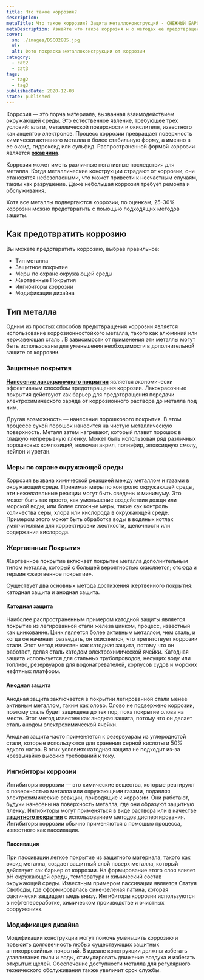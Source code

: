 ```yaml
---
title: Что такое коррозия?
description: 
metaTitle: Что такое коррозия? Защита металлоконструкций - СНЕЖНЫЙ БАРС
metaDescription: Узнайте что такое коррозия и о методах ее предотвращения. Как защитить металлоконструкции от коррозии промышленными альпинистами
cover:
  sm: ./images/DSC02885.jpg
  xl: 
  alt: Фото покраска металлоконструкции от коррозии
category:
  - cat2
  - cat3
tags:
  - tag2
  - tag3
publishedDate: 2020-12-03
state: published    
---
```

Коррозия — это порча материала, вызванная взаимодействием окружающей среды. Это естественное явление, требующее трех условий: влаги, металлической поверхности и окислителя, известного как акцептор электронов. Процесс коррозии превращает поверхность химически активного металла в более стабильную форму, а именно в ее оксид, гидроксид или сульфид. Распространенной формой коррозии является [**ржавчина**](/kak-predotvratit-rzhavchinu).

Коррозия может иметь различные негативные последствия для металла. Когда металлические конструкции страдают от коррозии, они становятся небезопасными, что может привести к несчастным случаям, таким как разрушение. Даже небольшая коррозия требует ремонта и обслуживания.

Хотя все металлы подвергаются коррозии, по оценкам, 25-30% коррозии можно предотвратить с помощью подходящих методов защиты.

## Как предотвратить коррозию

Вы можете предотвратить коррозию, выбрав правильное:

* Тип металла
* Защитное покрытие
* Меры по охране окружающей среды
* Жертвенные Покрытия
* Ингибиторы коррозии
* Модификация дизайна

## Тип металла

Одним из простых способов предотвращения коррозии является использование коррозионностойкого металла, такого как алюминий или нержавеющая сталь . В зависимости от применения эти металлы могут быть использованы для уменьшения необходимости в дополнительной защите от коррозии.

### Защитные покрытия

**[Нанесение лакокрасочного покрытия](/pokraska-metalla)** является экономически эффективным способом предотвращения коррозии. Лакокрасочные покрытия действуют как барьер для предотвращения передачи электрохимического заряда от коррозионного раствора до металла под ним.

Другая возможность — нанесение порошкового покрытия. В этом процессе сухой порошок наносится на чистую металлическую поверхность. Металл затем нагревают, который плавит порошок в гладкую непрерывную пленку. Может быть использован ряд различных порошковых композиций, включая акрил, полиэфир, эпоксидную смолу, нейлон и уретан.

### Меры по охране окружающей среды

Коррозия вызвана химической реакцией между металлом и газами в окружающей среде. Принимая меры по контролю окружающей среды, эти нежелательные реакции могут быть сведены к минимуму. Это может быть так просто, как уменьшение воздействия дождя или морской воды, или более сложные меры, такие как контроль количества серы, хлора или кислорода в окружающей среде. Примером этого может быть обработка воды в водяных котлах умягчителями для корректировки жесткости, щелочности или содержания кислорода.

### Жертвенные Покрытия

Жертвенное покрытие включает покрытие металла дополнительным типом металла, который с большей вероятностью окисляется; отсюда и термин «жертвенное покрытие».

Существует два основных метода достижения жертвенного покрытия: катодная защита и анодная защита.

#### Катодная защита

Наиболее распространенным примером катодной защиты является покрытие из легированной стали железа цинком, процесс, известный как цинкование. Цинк является более активным металлом, чем сталь, и когда он начинает разъедать, он окисляется, что препятствует коррозии стали. Этот метод известен как катодная защита, потому что он работает, делая сталь катодом электрохимической ячейки. Катодная защита используется для стальных трубопроводов, несущих воду или топливо, резервуаров для водонагревателей, корпусов судов и морских нефтяных платформ.

#### Анодная защита

Анодная защита заключается в покрытии легированной стали менее активным металлом, таким как олово. Олово не подвержено коррозии, поэтому сталь будет защищена до тех пор, пока покрытие олова на месте. Этот метод известен как анодная защита, потому что он делает сталь анодом электрохимической ячейки.

Анодная защита часто применяется к резервуарам из углеродистой стали, которые используются для хранения серной кислоты и 50% едкого натра. В этих условиях катодная защита не подходит из-за чрезвычайно высоких требований к току.

### Ингибиторы коррозии

Ингибиторы коррозии — это химические вещества, которые реагируют с поверхностью металла или окружающими газами, подавляя электрохимические реакции, приводящие к коррозии. Они работают, будучи нанесены на поверхность металла, где они образуют защитную пленку. Ингибиторы могут применяться в виде раствора или в качестве [**защитного покрытия**](/nanesenie-specialnyx-pokrytij) с использованием методов диспергирования. Ингибиторы коррозии обычно применяются с помощью процесса, известного как пассивация.

#### Пассивация

При пассивации легкое покрытие из защитного материала, такого как оксид металла, создает защитный слой поверх металла, который действует как барьер от коррозии. На формирование этого слоя влияет рН окружающей среды, температура и химический состав окружающей среды. Известным примером пассивации является Статуя Свободы, где сформировалась сине-зеленая патина, которая фактически защищает медь внизу. Ингибиторы коррозии используются в нефтепереработке, химическом производстве и очистных сооружениях.

### Модификация дизайна

Модификации конструкции могут помочь уменьшить коррозию и повысить долговечность любых существующих защитных антикоррозийных покрытий. В идеале конструкции должны избегать улавливания пыли и воды, стимулировать движение воздуха и избегать открытых щелей. Обеспечение доступности металла для регулярного технического обслуживания также увеличит срок службы.

